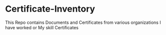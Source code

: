 # Certificate-Inventory
This Repo contains Documents and Certificates from various organizations I have worked or My skill Certificates 

